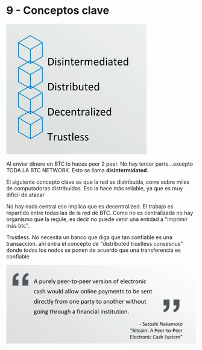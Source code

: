# 9 - Conceptos clave

![](../../.gitbook/assets/imagen%20%28317%29.png)

Al enviar dinero en BTC lo haces peer 2 peer. No hay tercer parte...excepto TODA LA BTC NETWORK. Esto se llama **disintermidated**.

El siguiente concepto clave es que la red es distribuida, corre sobre miles de computadoras distribuidas. Eso la hace más reliable, ya que es muy difícil de atacar

No hay nada central eso implica que es decentralized. El trabajo es repartido entre todas las de la red de BTC. Como no es centralizada no hay organismo que la regule, es decir no puede venir una entidad a "imprimir más btc".

Trustless. No necesita un banco que diga que tan confiable es una transacción. ahí entra el concepto de "distributed trustless consesnus" donde todos los nodos se ponen de acuerdo que una transferencia es confiable

![Vision del creador](../../.gitbook/assets/imagen%20%28315%29.png)

